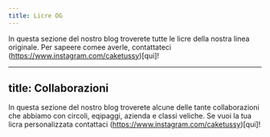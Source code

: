 ```yaml
---
title: Licre OG
---
```

In questa sezione del nostro blog troverete tutte le licre della nostra linea originale. Per sapeere comee averle, contattateci (https://www.instagram.com/caketussy)[qui]!

---
title: Collaborazioni
---
In questa sezione del nostro blog troverete alcune delle tante collaborazioni che abbiamo con circoli, eqipaggi, azienda e classi veliche. Se vuoi la tua licra personalizzata contattaci (https://www.instagram.com/caketussy)[qui]!
